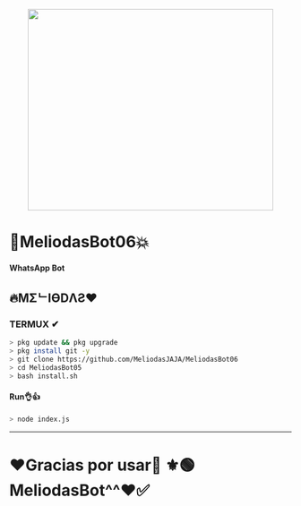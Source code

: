 <p align="center">
<img src="https://media.giphy.com/media/eMUzikliXYgLg1lyS1/giphy.gif" width="438" height="360"/>
</p>

# 🖤MeliodasBot06💥

#### WhatsApp Bot

## 🔥MΣᄂIӨDΛƧ❤


### TERMUX ✔
```bash
> pkg update && pkg upgrade
> pkg install git -y
> git clone https://github.com/MeliodasJAJA/MeliodasBot06
> cd MeliodasBot05
> bash install.sh 
```
#### Run👌👍
```bash
> node index.js
```

---------
# ❤Gracias por usar🖤 ⚜🟢MeliodasBot^^❤✅
